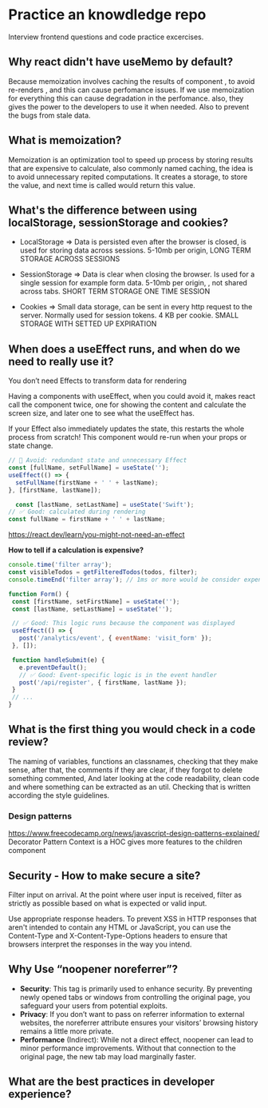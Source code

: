 # Practice an knowdledge repo

Interview frontend questions and code practice excercises.

## Why react didn't have useMemo by default?

Because memoization involves caching the results of component , to avoid re-renders , and this can cause perfomance issues.
If we use memoization for everything this can cause degradation in the perfomance.
also, they gives the power to the developers to use it when needed. Also to prevent the bugs from stale data.

## What is memoization?

Memoization is an optimization tool to speed up process by storing results that are expensive to calculate,
also commonly named caching, the idea is to avoid unnecessary repited computations.
It creates a storage, to store the value, and next time is called would return this value.

## What's the difference between using localStorage, sessionStorage and cookies?

- LocalStorage => Data is persisted even after the browser is closed, is used for storing data across sessions.
  5-10mb per origin, LONG TERM STORAGE ACROSS SESSIONS

- SessionStorage => Data is clear when closing the browser. Is used for a single session for example form data.
  5-10mb per origin,
  , not shared across tabs. SHORT TERM STORAGE ONE TIME SESSION

- Cookies => Small data storage, can be sent in every http request to the server. Normally used for session tokens.
  4 KB per cookie. SMALL STORAGE WITH SETTED UP EXPIRATION

## When does a useEffect runs, and when do we need to really use it?

You don’t need Effects to transform data for rendering

Having a components with useEffect, when you could avoid it, makes react call the component twice, one for showing the content
and calculate the screen size, and later one to see what the useEffect has.

If your Effect also immediately updates the state, this restarts the whole process from scratch!
This component would re-run when your props or state change.

```Javascript
// 🔴 Avoid: redundant state and unnecessary Effect
const [fullName, setFullName] = useState('');
useEffect(() => {
  setFullName(firstName + ' ' + lastName);
}, [firstName, lastName]);

  const [lastName, setLastName] = useState('Swift');
// ✅ Good: calculated during rendering
const fullName = firstName + ' ' + lastName;
```

https://react.dev/learn/you-might-not-need-an-effect

**How to tell if a calculation is expensive?**

```Javascript
console.time('filter array');
const visibleTodos = getFilteredTodos(todos, filter);
console.timeEnd('filter array'); // 1ms or more would be consider expensive (try with useMemo)
```

```Javascript
function Form() {
 const [firstName, setFirstName] = useState('');
 const [lastName, setLastName] = useState('');

 // ✅ Good: This logic runs because the component was displayed
 useEffect(() => {
   post('/analytics/event', { eventName: 'visit_form' });
 }, []);

 function handleSubmit(e) {
   e.preventDefault();
   // ✅ Good: Event-specific logic is in the event handler
   post('/api/register', { firstName, lastName });
 }
 // ...
}
```

## What is the first thing you would check in a code review?

The naming of variables, functions an classnames,
checking that they make sense, after that, the comments if they are clear,
if they forgot to delete something commented,
And later looking at the code readability, clean code and where something can be extracted as an util.
Checking that is written according the style guidelines.

### Design patterns

https://www.freecodecamp.org/news/javascript-design-patterns-explained/
Decorator Pattern
Context is a HOC gives more features to the children component

## Security - How to make secure a site?

Filter input on arrival. At the point where user input is received, filter as strictly as possible based on what is expected or valid input.

Use appropriate response headers. To prevent XSS in HTTP responses that aren't intended to contain any HTML or JavaScript, you can use the Content-Type and X-Content-Type-Options headers to ensure that browsers interpret the responses in the way you intend.

## Why Use “noopener noreferrer”?

- **Security**: This tag is primarily used to enhance security. By preventing newly opened tabs or windows from controlling the original page, you safeguard your users from potential exploits.
- **Privacy**: If you don’t want to pass on referrer information to external websites, the noreferrer attribute ensures your visitors’ browsing history remains a little more private.
- **Performance** (Indirect): While not a direct effect, noopener can lead to minor performance improvements. Without that connection to the original page, the new tab may load marginally faster.

## What are the best practices in developer experience?
